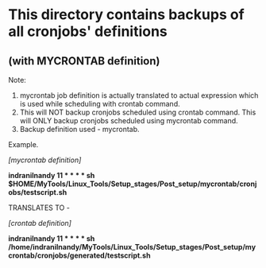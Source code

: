 # This directory contains backups of all cronjobs' definitions
## (with MYCRONTAB definition)

Note:
1. mycrontab job definition is actually translated to actual expression which is used while scheduling with crontab command.
2. This will NOT backup cronjobs scheduled using crontab command. This will ONLY backup cronjobs scheduled using mycrontab command.
3. Backup definition used - mycrontab.

Example.

*[mycrontab definition]*

**indranilnandy   11 * * * * sh $HOME/MyTools/Linux_Tools/Setup_stages/Post_setup/mycrontab/cronjobs/testscript.sh**

TRANSLATES TO -

*[crontab definition]*

**indranilnandy 11 * * * * sh /home/indranilnandy/MyTools/Linux_Tools/Setup_stages/Post_setup/mycrontab/cronjobs/generated/testscript.sh**